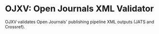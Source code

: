 # OJXV: Open Journals XML Validator

OJXV validates Open Journals' publishing pipeline XML outputs (JATS and Crossref).
